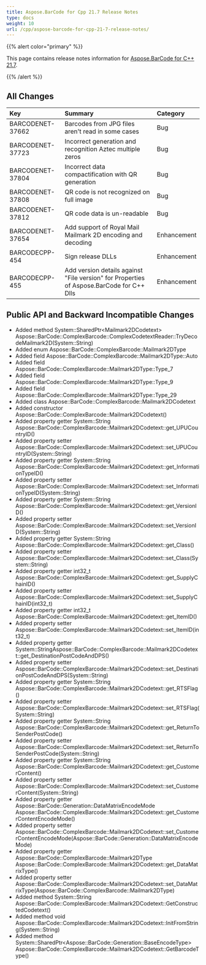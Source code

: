 ```yaml
---
title: Aspose.BarCode for Cpp 21.7 Release Notes
type: docs
weight: 10
url: /cpp/aspose-barcode-for-cpp-21-7-release-notes/
---
```


{{% alert color="primary" %}} 

This page contains release notes information for [Aspose.BarCode for C++ 21.7](https://releases.aspose.com/barcode/cpp/new-releases/aspose.barcode-for-c---21.7/).

{{% /alert %}} 
## **All Changes**

|**Key**|**Summary**|**Category**|
| :- | :- | :- |
|BARCODENET-37662|Barcodes from JPG files aren't read in some cases|Bug|
|BARCODENET-37723|Incorrect generation and recognition Aztec multiple zeros|Bug|
|BARCODENET-37804|Incorrect data compactification with QR generation|Bug|
|BARCODENET-37808|QR code is not recognized on full image|Bug|
|BARCODENET-37812|QR code data is un-readable|Bug|
|BARCODENET-37654|Add support of Royal Mail Mailmark 2D encoding and decoding|Enhancement|
|BARCODECPP-454|Sign release DLLs|Enhancement|
|BARCODECPP-455|Add version details against "File version" for Properties of Aspose.BarCode for C++ Dlls|Enhancement|

## **Public API and Backward Incompatible Changes**
- Added method System::SharedPtr&lt;Mailmark2DCodetext&gt; Aspose::BarCode::ComplexBarcode::ComplexCodetextReader::TryDecodeMailmark2D(System::String)
- Added enum Aspose::BarCode::ComplexBarcode::Mailmark2DType
- Added field Aspose::BarCode::ComplexBarcode::Mailmark2DType::Auto
- Added field Aspose::BarCode::ComplexBarcode::Mailmark2DType::Type_7
- Added field Aspose::BarCode::ComplexBarcode::Mailmark2DType::Type_9
- Added field Aspose::BarCode::ComplexBarcode::Mailmark2DType::Type_29
- Added class Aspose::BarCode::ComplexBarcode::Mailmark2DCodetext
- Added constructor Aspose::BarCode::ComplexBarcode::Mailmark2DCodetext()
- Added property getter System::String Aspose::BarCode::ComplexBarcode::Mailmark2DCodetext::get_UPUCountryID()
- Added property setter Aspose::BarCode::ComplexBarcode::Mailmark2DCodetext::set_UPUCountryID(System::String)
- Added property getter System::String Aspose::BarCode::ComplexBarcode::Mailmark2DCodetext::get_InformationTypeID()
- Added property setter Aspose::BarCode::ComplexBarcode::Mailmark2DCodetext::set_InformationTypeID(System::String)
- Added property getter System::String Aspose::BarCode::ComplexBarcode::Mailmark2DCodetext::get_VersionID()
- Added property setter Aspose::BarCode::ComplexBarcode::Mailmark2DCodetext::set_VersionID(System::String) 
- Added property getter System::String Aspose::BarCode::ComplexBarcode::Mailmark2DCodetext::get_Class()
- Added property setter Aspose::BarCode::ComplexBarcode::Mailmark2DCodetext::set_Class(System::String)
- Added property getter int32_t Aspose::BarCode::ComplexBarcode::Mailmark2DCodetext::get_SupplyChainID()
- Added property setter Aspose::BarCode::ComplexBarcode::Mailmark2DCodetext::set_SupplyChainID(int32_t)
- Added property getter int32_t Aspose::BarCode::ComplexBarcode::Mailmark2DCodetext::get_ItemID()
- Added property setter Aspose::BarCode::ComplexBarcode::Mailmark2DCodetext::set_ItemID(int32_t)
- Added property getter System::StringAspose::BarCode::ComplexBarcode::Mailmark2DCodetext::get_DestinationPostCodeAndDPS()
- Added property setter Aspose::BarCode::ComplexBarcode::Mailmark2DCodetext::set_DestinationPostCodeAndDPS(System::String)
- Added property getter System::String Aspose::BarCode::ComplexBarcode::Mailmark2DCodetext::get_RTSFlag()
- Added property setter Aspose::BarCode::ComplexBarcode::Mailmark2DCodetext::set_RTSFlag(System::String)
- Added property getter System::String Aspose::BarCode::ComplexBarcode::Mailmark2DCodetext::get_ReturnToSenderPostCode()
- Added property setter Aspose::BarCode::ComplexBarcode::Mailmark2DCodetext::set_ReturnToSenderPostCode(System::String)
- Added property getter System::String Aspose::BarCode::ComplexBarcode::Mailmark2DCodetext::get_CustomerContent()
- Added property setter Aspose::BarCode::ComplexBarcode::Mailmark2DCodetext::set_CustomerContent(System::String)
- Added property getter Aspose::BarCode::Generation::DataMatrixEncodeMode Aspose::BarCode::ComplexBarcode::Mailmark2DCodetext::get_CustomerContentEncodeMode()
- Added property setter Aspose::BarCode::ComplexBarcode::Mailmark2DCodetext::set_CustomerContentEncodeMode(Aspose::BarCode::Generation::DataMatrixEncodeMode)
- Added property getter Aspose::BarCode::ComplexBarcode::Mailmark2DType Aspose::BarCode::ComplexBarcode::Mailmark2DCodetext::get_DataMatrixType()
- Added property setter Aspose::BarCode::ComplexBarcode::Mailmark2DCodetext::set_DataMatrixType(Aspose::BarCode::ComplexBarcode::Mailmark2DType)
- Added method System::String Aspose::BarCode::ComplexBarcode::Mailmark2DCodetext::GetConstructedCodetext()
- Added method void Aspose::BarCode::ComplexBarcode::Mailmark2DCodetext::InitFromString(System::String)
- Added method System::SharedPtr&lt;Aspose::BarCode::Generation::BaseEncodeType&gt; Aspose::BarCode::ComplexBarcode::Mailmark2DCodetext::GetBarcodeType()